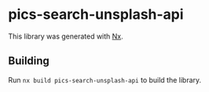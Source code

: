 # pics-search-unsplash-api

This library was generated with [Nx](https://nx.dev).

## Building

Run `nx build pics-search-unsplash-api` to build the library.
